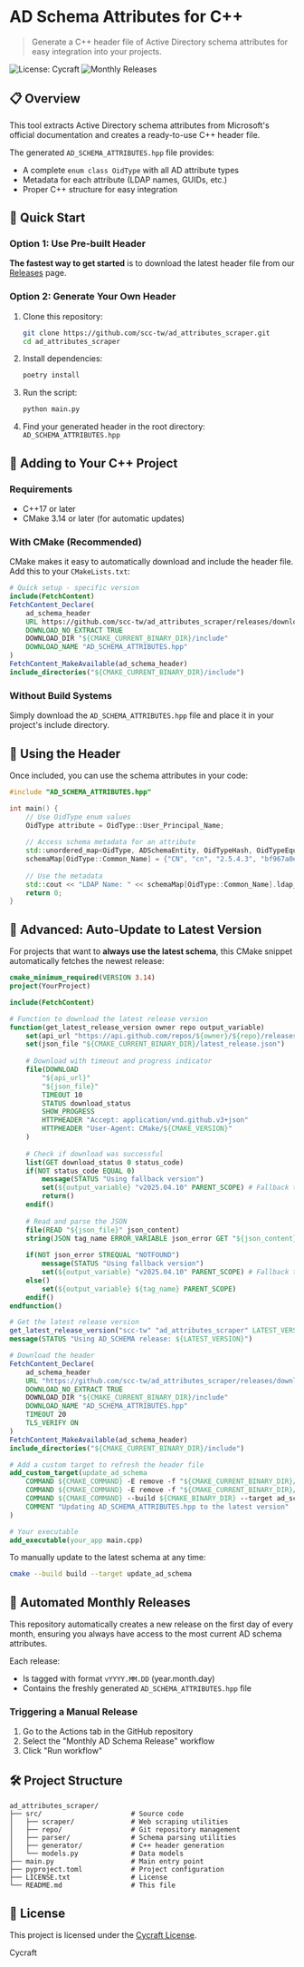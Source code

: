 # AD Schema Attributes for C++

> Generate a C++ header file of Active Directory schema attributes for easy integration into your projects.

![License: Cycraft](https://img.shields.io/badge/license-Cycraft-blue)
![Monthly Releases](https://img.shields.io/badge/releases-monthly-green)

## 📋 Overview

This tool extracts Active Directory schema attributes from Microsoft's official documentation and creates a ready-to-use C++ header file. 

The generated `AD_SCHEMA_ATTRIBUTES.hpp` file provides:
- A complete `enum class OidType` with all AD attribute types
- Metadata for each attribute (LDAP names, GUIDs, etc.)
- Proper C++ structure for easy integration

## 🚀 Quick Start

### Option 1: Use Pre-built Header

**The fastest way to get started** is to download the latest header file from our [Releases](https://github.com/scc-tw/ad_attributes_scraper/releases) page.

### Option 2: Generate Your Own Header

1. Clone this repository:
   ```bash
   git clone https://github.com/scc-tw/ad_attributes_scraper.git
   cd ad_attributes_scraper
   ```

2. Install dependencies:
   ```bash
   poetry install
   ```

3. Run the script:
   ```bash
   python main.py
   ```

4. Find your generated header in the root directory: `AD_SCHEMA_ATTRIBUTES.hpp`

## 🔧 Adding to Your C++ Project

### Requirements

- C++17 or later
- CMake 3.14 or later (for automatic updates)

### With CMake (Recommended)

CMake makes it easy to automatically download and include the header file. Add this to your `CMakeLists.txt`:

```cmake
# Quick setup - specific version
include(FetchContent)
FetchContent_Declare(
    ad_schema_header
    URL https://github.com/scc-tw/ad_attributes_scraper/releases/download/v2025.04.10/AD_SCHEMA_ATTRIBUTES.hpp
    DOWNLOAD_NO_EXTRACT TRUE
    DOWNLOAD_DIR "${CMAKE_CURRENT_BINARY_DIR}/include"
    DOWNLOAD_NAME "AD_SCHEMA_ATTRIBUTES.hpp"
)
FetchContent_MakeAvailable(ad_schema_header)
include_directories("${CMAKE_CURRENT_BINARY_DIR}/include")
```

### Without Build Systems

Simply download the `AD_SCHEMA_ATTRIBUTES.hpp` file and place it in your project's include directory.

## 🧩 Using the Header

Once included, you can use the schema attributes in your code:

```cpp
#include "AD_SCHEMA_ATTRIBUTES.hpp"

int main() {
    // Use OidType enum values
    OidType attribute = OidType::User_Principal_Name;
    
    // Access schema metadata for an attribute
    std::unordered_map<OidType, ADSchemaEntity, OidTypeHash, OidTypeEqual> schemaMap;
    schemaMap[OidType::Common_Name] = {"CN", "cn", "2.5.4.3", "bf967a0e-0de6-11d0-a285-00aa003049e2", 64};
    
    // Use the metadata
    std::cout << "LDAP Name: " << schemaMap[OidType::Common_Name].ldap_display_name << std::endl;
    return 0;
}
```

## 🔄 Advanced: Auto-Update to Latest Version

For projects that want to **always use the latest schema**, this CMake snippet automatically fetches the newest release:

```cmake
cmake_minimum_required(VERSION 3.14)
project(YourProject)

include(FetchContent)

# Function to download the latest release version
function(get_latest_release_version owner repo output_variable)
    set(api_url "https://api.github.com/repos/${owner}/${repo}/releases/latest")
    set(json_file "${CMAKE_CURRENT_BINARY_DIR}/latest_release.json")
    
    # Download with timeout and progress indicator
    file(DOWNLOAD
        "${api_url}"
        "${json_file}"
        TIMEOUT 10
        STATUS download_status
        SHOW_PROGRESS
        HTTPHEADER "Accept: application/vnd.github.v3+json"
        HTTPHEADER "User-Agent: CMake/${CMAKE_VERSION}"
    )
    
    # Check if download was successful
    list(GET download_status 0 status_code)
    if(NOT status_code EQUAL 0)
        message(STATUS "Using fallback version")
        set(${output_variable} "v2025.04.10" PARENT_SCOPE) # Fallback to a known version
        return()
    endif()
    
    # Read and parse the JSON
    file(READ "${json_file}" json_content)
    string(JSON tag_name ERROR_VARIABLE json_error GET "${json_content}" "tag_name")
    
    if(NOT json_error STREQUAL "NOTFOUND")
        message(STATUS "Using fallback version")
        set(${output_variable} "v2025.04.10" PARENT_SCOPE) # Fallback to a known version
    else()
        set(${output_variable} ${tag_name} PARENT_SCOPE)
    endif()
endfunction()

# Get the latest release version
get_latest_release_version("scc-tw" "ad_attributes_scraper" LATEST_VERSION)
message(STATUS "Using AD_SCHEMA release: ${LATEST_VERSION}")

# Download the header
FetchContent_Declare(
    ad_schema_header
    URL "https://github.com/scc-tw/ad_attributes_scraper/releases/download/${LATEST_VERSION}/AD_SCHEMA_ATTRIBUTES.hpp"
    DOWNLOAD_NO_EXTRACT TRUE
    DOWNLOAD_DIR "${CMAKE_CURRENT_BINARY_DIR}/include"
    DOWNLOAD_NAME "AD_SCHEMA_ATTRIBUTES.hpp"
    TIMEOUT 20
    TLS_VERIFY ON
)
FetchContent_MakeAvailable(ad_schema_header)
include_directories("${CMAKE_CURRENT_BINARY_DIR}/include")

# Add a custom target to refresh the header file
add_custom_target(update_ad_schema
    COMMAND ${CMAKE_COMMAND} -E remove -f "${CMAKE_CURRENT_BINARY_DIR}/include/AD_SCHEMA_ATTRIBUTES.hpp"
    COMMAND ${CMAKE_COMMAND} -E remove -f "${CMAKE_CURRENT_BINARY_DIR}/latest_release.json"
    COMMAND ${CMAKE_COMMAND} --build ${CMAKE_BINARY_DIR} --target ad_schema_header-populate
    COMMENT "Updating AD_SCHEMA_ATTRIBUTES.hpp to the latest version"
)

# Your executable
add_executable(your_app main.cpp)
```

To manually update to the latest schema at any time:
```bash
cmake --build build --target update_ad_schema
```

## 📆 Automated Monthly Releases

This repository automatically creates a new release on the first day of every month, ensuring you always have access to the most current AD schema attributes.

Each release:
- Is tagged with format `vYYYY.MM.DD` (year.month.day)
- Contains the freshly generated `AD_SCHEMA_ATTRIBUTES.hpp` file

### Triggering a Manual Release

1. Go to the Actions tab in the GitHub repository
2. Select the "Monthly AD Schema Release" workflow
3. Click "Run workflow"

## 🛠️ Project Structure

```
ad_attributes_scraper/
├── src/                      # Source code
│   ├── scraper/              # Web scraping utilities
│   ├── repo/                 # Git repository management
│   ├── parser/               # Schema parsing utilities
│   ├── generator/            # C++ header generation
│   └── models.py             # Data models
├── main.py                   # Main entry point
├── pyproject.toml            # Project configuration
├── LICENSE.txt               # License
└── README.md                 # This file
```

## 📄 License

This project is licensed under the [Cycraft License](LICENSE.txt).

Cycraft 
